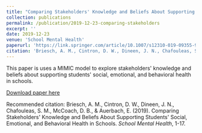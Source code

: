 ```yaml
---
title: "Comparing Stakeholders' Knowledge and Beliefs About Supporting Students' Social, Emotional, and Behavioral Health in Schools"
collection: publications
permalink: /publication/2019-12-23-comparing-stakeholders
excerpt: ''
date: 2019-12-23
venue: 'School Mental Health'
paperurl: 'https://link.springer.com/article/10.1007/s12310-019-09355-9'
citation: 'Briesch, A. M., Cintron, D. W., Dineen, J. N., Chafouleas, S. M., McCoach, D. B., & Auerbach, E. (2019). <i>School Mental Health</i>, 1-17.'
---
```

This paper is uses a MIMIC model to explore stakeholders' knowledge and beliefs about supporting students' social, emotional, and behavioral health in schools.

[Download paper here](https://link.springer.com/article/10.1007/s12310-019-09355-9)

Recommended citation: Briesch, A. M., Cintron, D. W., Dineen, J. N., Chafouleas, S. M., McCoach, D. B., & Auerbach, E. (2019). Comparing Stakeholders' Knowledge and Beliefs About Supporting Students' Social, Emotional, and Behavioral Health in Schools. <i>School Mental Health</i>, 1-17.

